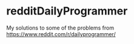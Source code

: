 # redditDailyProgrammer

My solutions to some of the problems from https://www.reddit.com/r/dailyprogrammer/
